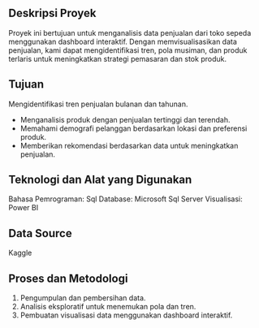 ## Deskripsi Proyek
Proyek ini bertujuan untuk menganalisis data penjualan dari toko sepeda menggunakan dashboard interaktif. Dengan memvisualisasikan data penjualan, kami dapat mengidentifikasi tren, pola musiman, dan produk terlaris untuk meningkatkan strategi pemasaran dan stok produk.

## Tujuan
Mengidentifikasi tren penjualan bulanan dan tahunan.
- Menganalisis produk dengan penjualan tertinggi dan terendah.
- Memahami demografi pelanggan berdasarkan lokasi dan preferensi produk.
- Memberikan rekomendasi berdasarkan data untuk meningkatkan penjualan.
 

## Teknologi dan Alat yang Digunakan

Bahasa Pemrograman: Sql
Database: Microsoft Sql Server
Visualisasi: Power BI 

## Data Source
Kaggle

## Proses dan Metodologi
1. Pengumpulan dan pembersihan data.
2. Analisis eksploratif untuk menemukan pola dan tren.
3. Pembuatan visualisasi data menggunakan dashboard interaktif.
